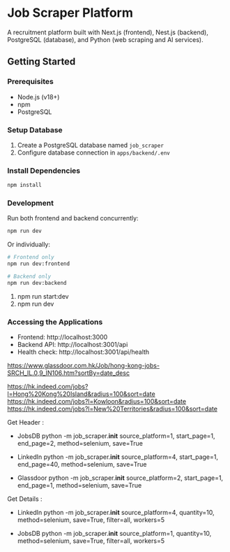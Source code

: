 # Job Scraper Platform

A recruitment platform built with Next.js (frontend), Nest.js (backend), PostgreSQL (database), and Python (web scraping and AI services).

## Getting Started

### Prerequisites
- Node.js (v18+)
- npm
- PostgreSQL

### Setup Database
1. Create a PostgreSQL database named `job_scraper`
2. Configure database connection in `apps/backend/.env`

### Install Dependencies
```bash
npm install
```

### Development
Run both frontend and backend concurrently:
```bash
npm run dev
```

Or individually:
```bash
# Frontend only
npm run dev:frontend

# Backend only
npm run dev:backend
```

1. npm run start:dev
2. npm run dev 

### Accessing the Applications
- Frontend: http://localhost:3000
- Backend API: http://localhost:3001/api
- Health check: http://localhost:3001/api/health




https://www.glassdoor.com.hk/Job/hong-kong-jobs-SRCH_IL.0,9_IN106.htm?sortBy=date_desc

https://hk.indeed.com/jobs?l=Hong%20Kong%20Island&radius=100&sort=date
https://hk.indeed.com/jobs?l=Kowloon&radius=100&sort=date
https://hk.indeed.com/jobs?l=New%20Territories&radius=100&sort=date


Get Header : 

- JobsDB
python -m job_scraper.__init__ source_platform=1, start_page=1, end_page=2, method=selenium, save=True

- LinkedIn
python -m job_scraper.__init__ source_platform=4, start_page=1, end_page=40, method=selenium, save=True

- Glassdoor
python -m job_scraper.__init__ source_platform=2, start_page=1, end_page=1, method=selenium, save=True


Get Details :
- LinkedIn
python -m job_scraper.__init__ source_platform=4, quantity=10, method=selenium,  save=True, filter=all, workers=5

- JobsDB
python -m job_scraper.__init__ source_platform=1, quantity=10, method=selenium, save=True, filter=all, workers=5


